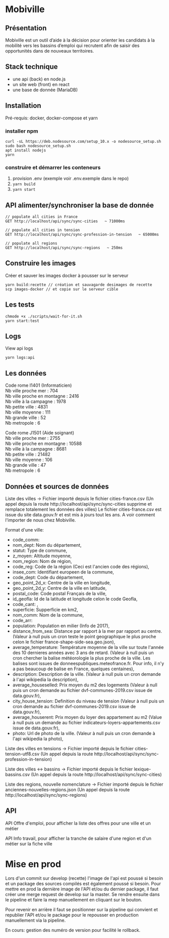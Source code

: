 # Mobiville

## Présentation

Mobiville est un outil d’aide à la décision pour orienter les candidats à la mobilité vers les bassins d’emploi qui recrutent afin de saisir des opportunités dans de nouveaux territoires.

## Stack technique

* une api (back) en node.js
* un site web (front) en react
* une base de donnée (MariaDB)

## Installation

Pré-requis: docker, docker-compose et yarn

### installer npm

```
curl -sL https://deb.nodesource.com/setup_10.x -o nodesource_setup.sh
sudo bash nodesource_setup.sh
apt install nodejs
yarn
```

### construire et démarrer les conteneurs

1. provision .env (exemple voir .env.exemple dans le repo)
2. `yarn build`
3. `yarn start`


## API alimenter/synchroniser la base de donnée

```
// populate all cities in France
GET http://localhost/api/sync/sync-cities   ~ 71000ms
```

```
// populate all cities in tension
GET http://localhost/api/sync/sync-profession-in-tension   ~ 65000ms
```

```
// populate all regions
GET http://localhost/api/sync/sync-regions   ~ 250ms
```

## Construire les images

Créer et sauver les images docker à pousser sur le serveur
```
yarn build:recette // création et sauvagarde desimages de recette
scp images-docker // et copie sur le serveur cible
```

## Les tests

```
chmode +x ./scripts/wait-for-it.sh
yarn start:test
```

## Logs

View api logs
```
yarn logs:api
```

## Les données

Code rome I1401 (Informaticien)  
Nb ville proche mer : 704  
Nb ville proche en montagne : 2416  
Nb ville à la campagne : 1978  
Nb petite ville : 4831  
Nb ville moyenne : 111  
Nb grande ville : 52  
Nb metropole : 6  


Code rome J1501 (Aide soignant)  
Nb ville proche mer : 2755  
Nb ville proche en montagne : 10588  
Nb ville à la campagne : 8681  
Nb petite ville : 21482  
Nb ville moyenne : 106  
Nb grande ville : 47  
Nb metropole : 6  

## Données et sources de données

Liste des villes -> Fichier importé depuis le fichier cities-france.csv (Un appel depuis la route http://localhost/api/sync/sync-cities supprime et remplace totalement les données des villes)
Le fichier cities-france.csv est issue du site data.gouv.fr et est mis à jours tout les ans. A voir comment l'importer de nous chez Mobiville.

Format d'une ville:
- code_comm: 
- nom_dept: Nom du département,
- statut: Type de commune,
- z_moyen: Altitude moyenne,
- nom_region: Nom de région,
- code_reg: Code de la région (Ceci est l'ancien code des régions),
- insee_com: Identifiant europeen de la commune,
- code_dept: Code du département,
- geo_point_2d_x: Centre de la ville en longitude,
- geo_point_2d_y: Centre de la ville en latitude,
- postal_code: Code postal Français de la ville,
- id_geofla: Id de la latitude et longitude celon le code Geofla,
- code_cant: ,
- superficie: Supperficie en km2,
- nom_comm: Nom de la commune,
- code_arr:
- population: Population en milier (Info de 2017),
- distance_from_sea: Distance par rapport à la mer par rapport au centre. (Valeur à null puis un cron teste le point geographique le plus proche celon le fichier france-shape-side-sea.geo.json),
- average_temperature: Température moyenne de la ville sur toute l'année des 10 dernieres années avec 3 ans de retard. (Valeur à null puis un cron chercher la balise météorologie la plus proche de la ville. Les balises sont issues de donneespubliques.meteofrance.fr. Pour info, il n'y a pas beaucoup de balise en France, quelques centaines),
- description: Description de la ville. (Valeur à null puis un cron demande à l'api wikipedia la description),
- average_houseselled: Prix moyen du m2 des logements (Valeur à null puis un cron demande au fichier dvf-communes-2019.csv issue de data.gouv.fr),
- city_house_tension: Definition du niveau de tension (Valeur à null puis un cron demande au fichier dvf-communes-2019.csv issue de data.gouv.fr),
- average_houserent: Prix moyen du loyer des appartement au m2 (Value à null puis un demande au fichier indicateurs-loyers-appartements.csv issue de data.gouv.fr),
- photo: Url de photo de la ville. (Valeur à null puis un cron demande à l'api wikipedia la photo),


Liste des villes en tensions -> Fichier importé depuis le fichier cities-tension-utf8.csv (Un appel depuis la route http://localhost/api/sync/sync-profession-in-tension)

Liste des villes <-> bassins  -> Fichier importé depuis le fichier lexique-bassins.csv (Un appel depuis la route http://localhost/api/sync/sync-cities)

Liste des regions, nouvelle nomenclature -> Fichier importé depuis le fichier anciennes-nouvelles-regions.json (Un appel depuis la route http://localhost/api/sync/sync-regions)



## API

API Offre d'emploi, pour afficher la liste des offres pour une ville et un métier

API Info travail, pour afficher la tranche de salaire d'une region et d'un métier sur la fiche ville

# Mise en prod

Lors d'un commit sur develop (recette) l'image de l'api est poussé si besoin et un package des sources compilés est également poussé si besoin.
Pour mettre en prod la dernière image de l'API et/ou du dernier package, il faut créer une merge request de develop sur la master.
Se rendre ensuite dans le pipeline et faire la mep manuellement en cliquant sur le bouton.

Pour revenir en arrière il faut se positionner sur la pipeline qui convient et republier l'API et/ou le package pour le repousser en production manuellement via la pipeline.

En cours: gestion des numéro de version pour facilité le rollback.
